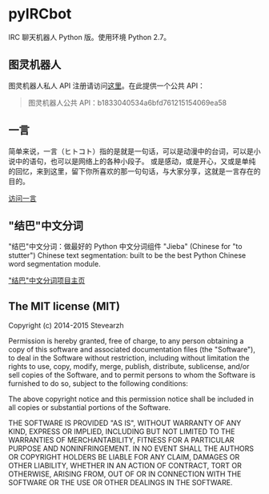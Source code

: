 pyIRCbot
========
IRC 聊天机器人 Python 版。使用环境 Python 2.7。

## 图灵机器人 ##
图灵机器人私人 API 注册请访问[这里][1]。在此提供一个公共 API：
>图灵机器人公共 API：b1833040534a6bfd761215154069ea58

## 一言 ##
简单来说，一言（ヒトコト）指的是就是一句话，可以是动漫中的台词，可以是小说中的语句，也可以是网络上的各种小段子。
或是感动，或是开心，又或是单纯的回忆，来到这里，留下你所喜欢的那一句句话，与大家分享，这就是一言存在的目的。

[访问一言][2]

## "结巴"中文分词 ##
"结巴"中文分词：做最好的 Python 中文分词组件 "Jieba" (Chinese for "to stutter") Chinese text segmentation: built to be the best Python Chinese word segmentation module.

["结巴"中文分词项目主页][3]

## The MIT license (MIT) ##
Copyright (c) 2014-2015 Stevearzh

Permission is hereby granted, free of charge, to any person obtaining a copy of
this software and associated documentation files (the "Software"), to deal in
the Software without restriction, including without limitation the rights to
use, copy, modify, merge, publish, distribute, sublicense, and/or sell copies of
the Software, and to permit persons to whom the Software is furnished to do so,
subject to the following conditions:

The above copyright notice and this permission notice shall be included in all
copies or substantial portions of the Software.

THE SOFTWARE IS PROVIDED "AS IS", WITHOUT WARRANTY OF ANY KIND, EXPRESS OR
IMPLIED, INCLUDING BUT NOT LIMITED TO THE WARRANTIES OF MERCHANTABILITY, FITNESS
FOR A PARTICULAR PURPOSE AND NONINFRINGEMENT. IN NO EVENT SHALL THE AUTHORS OR
COPYRIGHT HOLDERS BE LIABLE FOR ANY CLAIM, DAMAGES OR OTHER LIABILITY, WHETHER
IN AN ACTION OF CONTRACT, TORT OR OTHERWISE, ARISING FROM, OUT OF OR IN
CONNECTION WITH THE SOFTWARE OR THE USE OR OTHER DEALINGS IN THE SOFTWARE.

[1]:http://www.tuling123.com/openapi/record.do?channel=5960
[2]:http://hitokoto.us
[3]:https://github.com/fxsjy/jieba
